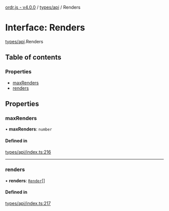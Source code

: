 [ordr.js - v4.0.0](../README.md) / [types/api](../modules/types_api.md) / Renders

# Interface: Renders

[types/api](../modules/types_api.md).Renders

## Table of contents

### Properties

- [maxRenders](types_api.Renders.md#maxrenders)
- [renders](types_api.Renders.md#renders)

## Properties

### maxRenders

• **maxRenders**: `number`

#### Defined in

[types/api/index.ts:216](https://github.com/LockBlock-dev/ordr.js/blob/6ed11d0/src/types/api/index.ts#L216)

___

### renders

• **renders**: [`Render`](types_api.Render.md)[]

#### Defined in

[types/api/index.ts:217](https://github.com/LockBlock-dev/ordr.js/blob/6ed11d0/src/types/api/index.ts#L217)
